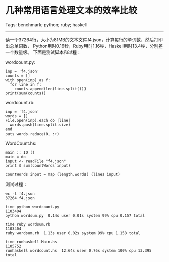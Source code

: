 # 几种常用语言处理文本的效率比较
Tags: benchmark; python; ruby; haskell

------

读一个37264行，大小为81MB的文本文件f4.json，计算每行的单词数，然后打印出总单词数，
Python用时0.16秒，Ruby用时1.16秒，Haskell用时13.4秒，分别差一个数量级。
下面是测试脚本和过程：

wordcount.py:
```
inp = 'f4.json'
counts = []
with open(inp) as f:
  for line in f:
    counts.append(len(line.split()))
print(sum(counts))
```

wordcount.rb:
```
inp = 'f4.json'
words = []
File.open(inp).each do |line|
  words.push(line.split.size)
end
puts words.reduce(0, :+)
```

WordCount.hs:
```
main :: IO ()
main = do
input <- readFile "f4.json"
print $ sum(countWords input)

countWords input = map (length.words) (lines input)
```
测试过程：
```
wc -l f4.json
37264 f4.json

time python wordcount.py 
1103404
python wordsum.py  0.14s user 0.01s system 99% cpu 0.157 total

time ruby wordsum.rb
1103404
ruby wordsum.rb  1.13s user 0.02s system 99% cpu 1.158 total

time runhaskell Main.hs 
1105752
runhaskell wordcount.hs  12.64s user 0.76s system 100% cpu 13.395 total
